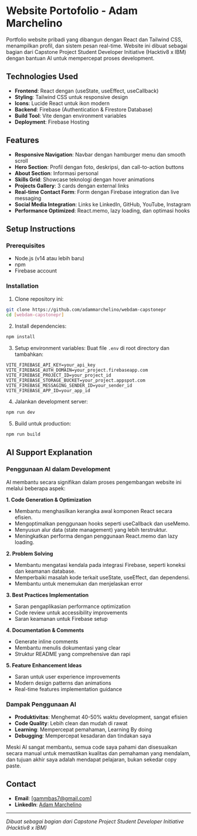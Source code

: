 # Website Portofolio - Adam Marchelino

Portfolio website pribadi yang dibangun dengan React dan Tailwind CSS, menampilkan profil, dan sistem pesan real-time. Website ini dibuat sebagai bagian dari Capstone Project Student Developer Initiative (Hacktiv8 x IBM) dengan bantuan AI untuk mempercepat proses development.

## Technologies Used
- **Frontend**: React dengan (useState, useEffect, useCallback)
- **Styling**: Tailwind CSS untuk responsive design
- **Icons**: Lucide React untuk ikon modern
- **Backend**: Firebase (Authentication & Firestore Database)
- **Build Tool**: Vite dengan environment variables
- **Deployment**: Firebase Hosting

## Features
- **Responsive Navigation**: Navbar dengan hamburger menu dan smooth scroll
- **Hero Section**: Profil dengan foto, deskripsi, dan call-to-action buttons
- **About Section**: Informasi personal
- **Skills Grid**: Showcase teknologi dengan hover animations
- **Projects Gallery**: 3 cards dengan external links
- **Real-time Contact Form**: Form dengan Firebase integration dan live messaging
- **Social Media Integration**: Links ke LinkedIn, GitHub, YouTube, Instagram
- **Performance Optimized**: React.memo, lazy loading, dan optimasi hooks

## Setup Instructions

### Prerequisites
- Node.js (v14 atau lebih baru)
- npm
- Firebase account

### Installation
1. Clone repository ini:
```bash
git clone https://github.com/adammarchelino/webdam-capstonepr
cd [webdam-capstonepr]
```

2. Install dependencies:
```bash
npm install
```

3. Setup environment variables:
Buat file `.env` di root directory dan tambahkan:
```
VITE_FIREBASE_API_KEY=your_api_key
VITE_FIREBASE_AUTH_DOMAIN=your_project.firebaseapp.com
VITE_FIREBASE_PROJECT_ID=your_project_id
VITE_FIREBASE_STORAGE_BUCKET=your_project.appspot.com
VITE_FIREBASE_MESSAGING_SENDER_ID=your_sender_id
VITE_FIREBASE_APP_ID=your_app_id
```

4. Jalankan development server:
```bash
npm run dev
```

5. Build untuk production:
```bash
npm run build
```

## AI Support Explanation

### Penggunaan AI dalam Development

AI membantu secara signifikan dalam proses pengembangan website ini melalui beberapa aspek:

**1. Code Generation & Optimization**
- Membantu menghasilkan kerangka awal komponen React secara efisien.
- Mengoptimalkan penggunaan hooks seperti useCallback dan useMemo.
- Menyusun alur data (state management) yang lebih terstruktur.
- Meningkatkan performa dengan penggunaan React.memo dan lazy loading.

**2. Problem Solving**
- Membantu mengatasi kendala pada integrasi Firebase, seperti koneksi dan keamanan database.
- Memperbaiki masalah kode terkait useState, useEffect, dan dependensi.
- Membantu untuk menemukan dan menjelaskan error

**3. Best Practices Implementation**
- Saran pengaplikasian performance optimization
- Code review untuk accessibility improvements
- Saran keamanan untuk Firebase setup

**4. Documentation & Comments**
- Generate inline comments 
- Membantu menulis dokumentasi yang clear
- Struktur README yang comprehensive dan rapi

**5. Feature Enhancement Ideas**
- Saran untuk user experience improvements
- Modern design patterns dan animations
- Real-time features implementation guidance

### Dampak Penggunaan AI
- **Produktivitas**: Menghemat 40-50% waktu development, sangat efisien
- **Code Quality**: Lebih clean dan mudah di rawat
- **Learning**: Mempercepat pemahaman, Learning By doing
- **Debugging**: Mempercepat kesadaran dan tindakan saya

Meski AI sangat membantu, semua code saya pahami dan disesuaikan secara manual untuk memastikan kualitas dan pemahaman yang mendalam, dan tujuan akhir saya adalah mendapat pelajaran, bukan sekedar copy paste.

## Contact
- **Email**: [gammbas7@gmail.com]
- **LinkedIn**: [Adam Marchelino](https://www.linkedin.com/in/adam-marchelino/)

---
*Dibuat sebagai bagian dari Capstone Project Student Developer Initiative (Hacktiv8 x IBM)*
